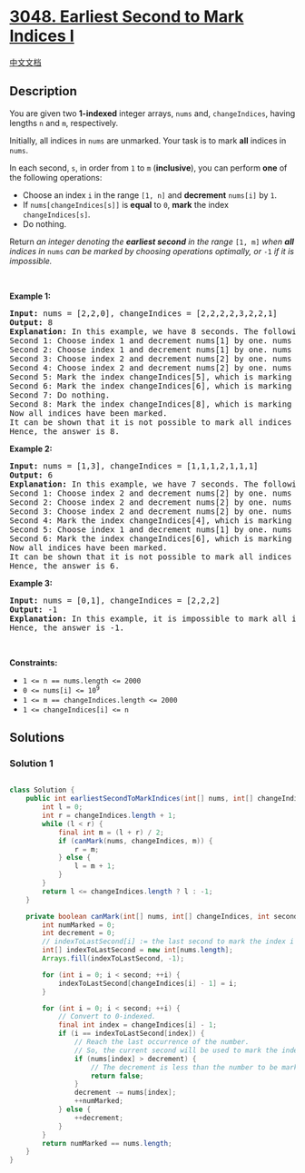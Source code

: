 # [3048. Earliest Second to Mark Indices I](https://leetcode.com/problems/earliest-second-to-mark-indices-i)

[中文文档](/solution/3000-3099/3048.Earliest%20Second%20to%20Mark%20Indices%20I/README.md)

<!-- tags:Array,Binary Search -->

## Description

<p>You are given two <strong>1-indexed</strong> integer arrays, <code>nums</code> and, <code>changeIndices</code>, having lengths <code>n</code> and <code>m</code>, respectively.</p>

<p>Initially, all indices in <code>nums</code> are unmarked. Your task is to mark <strong>all</strong> indices in <code>nums</code>.</p>

<p>In each second, <code>s</code>, in order from <code>1</code> to <code>m</code> (<strong>inclusive</strong>), you can perform <strong>one</strong> of the following operations:</p>

<ul>
	<li>Choose an index <code>i</code> in the range <code>[1, n]</code> and <strong>decrement</strong> <code>nums[i]</code> by <code>1</code>.</li>
	<li>If <code>nums[changeIndices[s]]</code> is <strong>equal</strong> to <code>0</code>, <strong>mark</strong> the index <code>changeIndices[s]</code>.</li>
	<li>Do nothing.</li>
</ul>

<p>Return <em>an integer denoting the <strong>earliest second</strong> in the range </em><code>[1, m]</code><em> when <strong>all</strong> indices in </em><code>nums</code><em> can be marked by choosing operations optimally, or </em><code>-1</code><em> if it is impossible.</em></p>

<p>&nbsp;</p>
<p><strong class="example">Example 1:</strong></p>

<pre>
<strong>Input:</strong> nums = [2,2,0], changeIndices = [2,2,2,2,3,2,2,1]
<strong>Output:</strong> 8
<strong>Explanation:</strong> In this example, we have 8 seconds. The following operations can be performed to mark all indices:
Second 1: Choose index 1 and decrement nums[1] by one. nums becomes [1,2,0].
Second 2: Choose index 1 and decrement nums[1] by one. nums becomes [0,2,0].
Second 3: Choose index 2 and decrement nums[2] by one. nums becomes [0,1,0].
Second 4: Choose index 2 and decrement nums[2] by one. nums becomes [0,0,0].
Second 5: Mark the index changeIndices[5], which is marking index 3, since nums[3] is equal to 0.
Second 6: Mark the index changeIndices[6], which is marking index 2, since nums[2] is equal to 0.
Second 7: Do nothing.
Second 8: Mark the index changeIndices[8], which is marking index 1, since nums[1] is equal to 0.
Now all indices have been marked.
It can be shown that it is not possible to mark all indices earlier than the 8th second.
Hence, the answer is 8.
</pre>

<p><strong class="example">Example 2:</strong></p>

<pre>
<strong>Input:</strong> nums = [1,3], changeIndices = [1,1,1,2,1,1,1]
<strong>Output:</strong> 6
<strong>Explanation:</strong> In this example, we have 7 seconds. The following operations can be performed to mark all indices:
Second 1: Choose index 2 and decrement nums[2] by one. nums becomes [1,2].
Second 2: Choose index 2 and decrement nums[2] by one. nums becomes [1,1].
Second 3: Choose index 2 and decrement nums[2] by one. nums becomes [1,0].
Second 4: Mark the index changeIndices[4], which is marking index 2, since nums[2] is equal to 0.
Second 5: Choose index 1 and decrement nums[1] by one. nums becomes [0,0].
Second 6: Mark the index changeIndices[6], which is marking index 1, since nums[1] is equal to 0.
Now all indices have been marked.
It can be shown that it is not possible to mark all indices earlier than the 6th second.
Hence, the answer is 6.
</pre>

<p><strong class="example">Example 3:</strong></p>

<pre>
<strong>Input:</strong> nums = [0,1], changeIndices = [2,2,2]
<strong>Output:</strong> -1
<strong>Explanation:</strong> In this example, it is impossible to mark all indices because index 1 isn&#39;t in changeIndices.
Hence, the answer is -1.
</pre>

<p>&nbsp;</p>
<p><strong>Constraints:</strong></p>

<ul>
	<li><code>1 &lt;= n == nums.length &lt;= 2000</code></li>
	<li><code>0 &lt;= nums[i] &lt;= 10<sup>9</sup></code></li>
	<li><code>1 &lt;= m == changeIndices.length &lt;= 2000</code></li>
	<li><code>1 &lt;= changeIndices[i] &lt;= n</code></li>
</ul>

## Solutions

### Solution 1

<!-- tabs:start -->

```python

```

```java
class Solution {
    public int earliestSecondToMarkIndices(int[] nums, int[] changeIndices) {
        int l = 0;
        int r = changeIndices.length + 1;
        while (l < r) {
            final int m = (l + r) / 2;
            if (canMark(nums, changeIndices, m)) {
                r = m;
            } else {
                l = m + 1;
            }
        }
        return l <= changeIndices.length ? l : -1;
    }

    private boolean canMark(int[] nums, int[] changeIndices, int second) {
        int numMarked = 0;
        int decrement = 0;
        // indexToLastSecond[i] := the last second to mark the index i
        int[] indexToLastSecond = new int[nums.length];
        Arrays.fill(indexToLastSecond, -1);

        for (int i = 0; i < second; ++i) {
            indexToLastSecond[changeIndices[i] - 1] = i;
        }

        for (int i = 0; i < second; ++i) {
            // Convert to 0-indexed.
            final int index = changeIndices[i] - 1;
            if (i == indexToLastSecond[index]) {
                // Reach the last occurrence of the number.
                // So, the current second will be used to mark the index.
                if (nums[index] > decrement) {
                    // The decrement is less than the number to be marked.
                    return false;
                }
                decrement -= nums[index];
                ++numMarked;
            } else {
                ++decrement;
            }
        }
        return numMarked == nums.length;
    }
}
```

```cpp

```

```go

```

<!-- tabs:end -->

<!-- end -->
